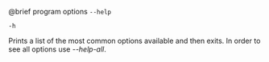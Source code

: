 

@brief program options
`--help`

`-h`

Prints a list of the most common options available and then
exits. In order to see all options use *--help-all*.

